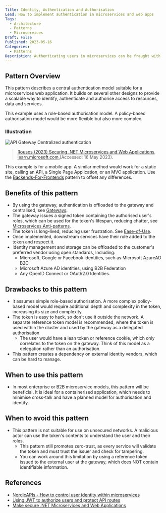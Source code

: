 ```yaml
---
Title: Identity, Authentication and Authorisation
Lead: How to implement authentication in microservices and web apps
Tags:
  - Architecture
  - Patterns
  - Microservices
Draft: False
Published: 2023-05-16
Categories:
  - Patterns
Description: Authenticating users in microservices can be fraught with perils.
---
```


## Pattern Overview

This pattern describes a central authentication model suitable for a microservices web application. It builds on several other designs to provide a scalable way to identify, authenticate and authorise access to resources, data and services.

This example uses a role-based authorisation model. A policy-based authorisation model would be more flexible but also more complex.

### Illustration

![API Gateway Centralized authentication](https://learn.microsoft.com/en-us/dotnet/architecture/microservices/secure-net-microservices-web-applications/media/index/api-gateway-centralized-authentication.png)
> [Rousos (2023) Securing .NET Microservices and Web Applications, learn.microsoft.com.](https://learn.microsoft.com/en-us/dotnet/architecture/microservices/secure-net-microservices-web-applications/)(Accessed: 16 May 2023).‌

This example is for a mobile app. A similar method would work for a static site, calling an API, a Single Page Application, or an MVC application. Use the [Backends-For-Frontends](https://akfpartners.com/growth-blog/backend-for-frontend#:~:text=In%20the%20Backend%20for%20Frontend%20pattern%2C%20a%20service,differ%20from%20a%20traditional%20API%20or%20monolithic%20gateway.) pattern to offset any differences.

## Benefits of this pattern

* By using the gateway, authentication is offloaded to the gateway and centralised, see [Gateways](xref:gateways).
* The gateway issues a signed token containing the authorised user's roles, which can be used for the token's lifespan, reducing chatter, see [Microservices Anti-patterns](xref:microservices-anti-patterns).
* The token is long-lived, reducing user frustration. See [Ease-of-Use](xref:ease-of-use).
* Once implemented, downstream services have their role added to the token and respect it.
* Identity management and storage can be offloaded to the customer's preferred vendor using open standards, Including:
  * Microsoft, Google or Facebook identities, such as Microsoft AzureAD B2C
  * Microsoft Azure AD identities, using B2B Federation
  * Any OpenID Connect or OAuth2.0 Identities.

## Drawbacks to this pattern

* It assumes simple role-based authorisation. A more complex policy-based model would require additional depth and complexity in the token, increasing its size and complexity.
* The token is easy to hack, so don't use it outside the network. A separate reference token model is recommended, where the token is used within the cluster and used by the gateway as a delegated authorisation.
  * The user would have a lean token or reference cookie, which only correlates to the token on the gateway. Think of this model as a delegation rather than an authorisation.
* This pattern creates a dependency on external identity vendors, which can be hard to manage.

## When to use this pattern

* In most enterprise or B2B microservice models, this pattern will be beneficial. It is ideal for a containerised application, which needs to minimise cross-talk and have a planned model for authorisation and identity.

## When to avoid this pattern

* This pattern is not suitable for use on unsecured networks. A malicious actor can use the token's contents to understand the user and their roles.
  * This pattern still promotes zero-trust, as every service will validate the token and must trust the issuer and check for tampering.
  * You can work around this limitation by using a reference token issued to the external user at the gateway, which does NOT contain identifiable information.

## References

* [NordicAPIs - How to control user identity within microservices](https://nordicapis.com/how-to-control-user-identity-within-microservices/)
* [Using JWT to authorize users and protect API routes](https://medium.com/@maison.moa/using-jwt-json-web-tokens-to-authorize-users-and-protect-api-routes-3e04a1453c3e)
* [Make secure .NET Microservices and Web Applications](https://learn.microsoft.com/en-us/dotnet/architecture/microservices/secure-net-microservices-web-applications/)
